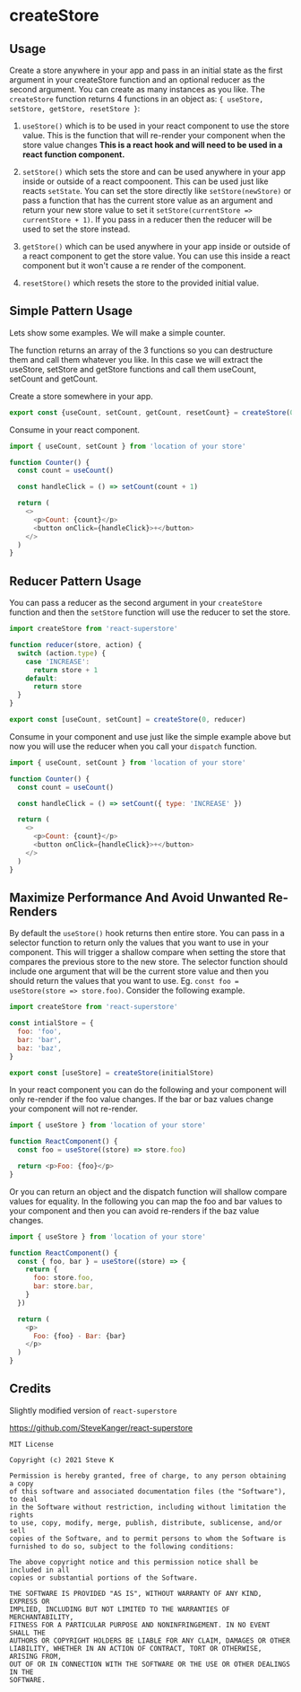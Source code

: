 # createStore

## Usage

Create a store anywhere in your app and pass in an initial state as the first argument in your createStore function and an optional reducer as the second argument. You can create as many instances as you like. The `createStore` function returns 4 functions in an object as: `{ useStore, setStore, getStore, resetStore }`:

1. `useStore()` which is to be used in your react component to use the store value. This is the function that will re-render your component when the store value changes <b>This is a react hook and will need to be used in a react function component.</b>

2. `setStore()` which sets the store and can be used anywhere in your app inside or outside of a react compoonent. This can be used just like reacts `setState`. You can set the store directly like `setStore(newStore)` or pass a function that has the current store value as an argument and return your new store value to set it `setStore(currentStore => currentStore + 1)`. If you pass in a reducer then the reducer will be used to set the store instead.

3. `getStore()` which can be used anywhere in your app inside or outside of a react component to get the store value. You can use this inside a react component but it won't cause a re render of the component.

4. `resetStore()` which resets the store to the provided initial value.

## Simple Pattern Usage

Lets show some examples. We will make a simple counter.

The function returns an array of the 3 functions so you can destructure them and call them whatever you like. In this case we will extract the useStore, setStore and getStore functions and call them useCount, setCount and getCount.

Create a store somewhere in your app.

```js
export const {useCount, setCount, getCount, resetCount} = createStore(0)
```

Consume in your react component.

```js
import { useCount, setCount } from 'location of your store'

function Counter() {
  const count = useCount()

  const handleClick = () => setCount(count + 1)

  return (
    <>
      <p>Count: {count}</p>
      <button onClick={handleClick}>+</button>
    </>
  )
}
```

## Reducer Pattern Usage

You can pass a reducer as the second argument in your `createStore` function and then the `setStore` function will use the reducer to set the store.

```js
import createStore from 'react-superstore'

function reducer(store, action) {
  switch (action.type) {
    case 'INCREASE':
      return store + 1
    default:
      return store
  }
}

export const [useCount, setCount] = createStore(0, reducer)
```

Consume in your component and use just like the simple example above but now you will use the reducer when you call your `dispatch` function.

```js
import { useCount, setCount } from 'location of your store'

function Counter() {
  const count = useCount()

  const handleClick = () => setCount({ type: 'INCREASE' })

  return (
    <>
      <p>Count: {count}</p>
      <button onClick={handleClick}>+</button>
    </>
  )
}
```

## Maximize Performance And Avoid Unwanted Re-Renders

By default the `useStore()` hook returns then entire store. You can pass in a selector function to return only the values that you want to use in your component. This will trigger a shallow compare when setting the store that compares the previous store to the new store. The selector function should include one argument that will be the current store value and then you should return the values that you want to use. Eg. `const foo = useStore(store => store.foo)`. Consider the following example.

```js
import createStore from 'react-superstore'

const intialStore = {
  foo: 'foo',
  bar: 'bar',
  baz: 'baz',
}

export const [useStore] = createStore(initialStore)
```

In your react component you can do the following and your component will only re-render if the foo value changes. If the bar or baz values change your component will not re-render.

```js
import { useStore } from 'location of your store'

function ReactComponent() {
  const foo = useStore((store) => store.foo)

  return <p>Foo: {foo}</p>
}
```

Or you can return an object and the dispatch function will shallow compare values for equality. In the following you can map the foo and bar values to your component and then you can avoid re-renders if the baz value changes.

```js
import { useStore } from 'location of your store'

function ReactComponent() {
  const { foo, bar } = useStore((store) => {
    return {
      foo: store.foo,
      bar: store.bar,
    }
  })

  return (
    <p>
      Foo: {foo} - Bar: {bar}
    </p>
  )
}
```

## Credits

Slightly modified version of `react-superstore` 

https://github.com/SteveKanger/react-superstore

```
MIT License

Copyright (c) 2021 Steve K

Permission is hereby granted, free of charge, to any person obtaining a copy
of this software and associated documentation files (the "Software"), to deal
in the Software without restriction, including without limitation the rights
to use, copy, modify, merge, publish, distribute, sublicense, and/or sell
copies of the Software, and to permit persons to whom the Software is
furnished to do so, subject to the following conditions:

The above copyright notice and this permission notice shall be included in all
copies or substantial portions of the Software.

THE SOFTWARE IS PROVIDED "AS IS", WITHOUT WARRANTY OF ANY KIND, EXPRESS OR
IMPLIED, INCLUDING BUT NOT LIMITED TO THE WARRANTIES OF MERCHANTABILITY,
FITNESS FOR A PARTICULAR PURPOSE AND NONINFRINGEMENT. IN NO EVENT SHALL THE
AUTHORS OR COPYRIGHT HOLDERS BE LIABLE FOR ANY CLAIM, DAMAGES OR OTHER
LIABILITY, WHETHER IN AN ACTION OF CONTRACT, TORT OR OTHERWISE, ARISING FROM,
OUT OF OR IN CONNECTION WITH THE SOFTWARE OR THE USE OR OTHER DEALINGS IN THE
SOFTWARE.
```